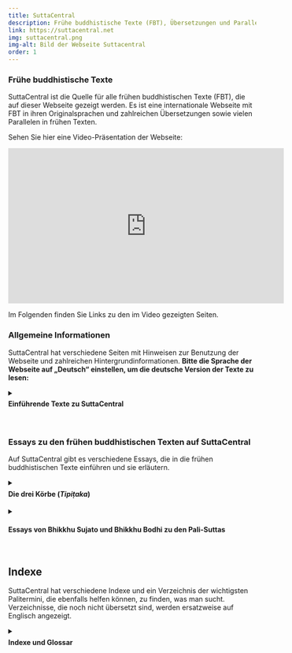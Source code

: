 ```yaml
---
title: SuttaCentral
description: Frühe buddhistische Texte (FBT), Übersetzungen und Parallelen
link: https://suttacentral.net
img: suttacentral.png
img-alt: Bild der Webseite Suttacentral
order: 1
---
```

### Frühe buddhistische Texte
SuttaCentral ist die Quelle für alle frühen buddhistischen Texte (FBT), die auf dieser Webseite gezeigt werden. Es ist eine internationale Webseite mit FBT in ihren Originalsprachen und zahlreichen Übersetzungen sowie vielen Parallelen in frühen Texten.

Sehen Sie hier eine Video-Präsentation der Webseite:

<iframe width="560" height="315" src="https://www.youtube-nocookie.com/embed/Hh0fwCp4tsQ" title="YouTube video player" frameborder="0" allow="accelerometer; autoplay; clipboard-write; encrypted-media; gyroscope; picture-in-picture" allowfullscreen></iframe>

Im Folgenden finden Sie Links zu den im Video gezeigten Seiten.

### Allgemeine Informationen
SuttaCentral hat verschiedene Seiten mit Hinweisen zur Benutzung der Webseite und zahlreichen Hintergrundinformationen. **Bitte die Sprache der Webseite auf „Deutsch“ einstellen, um die deutsche Version der Texte zu lesen:**

<details>
<summary><h4 style="margin-top: 0.4em;">Einführende Texte zu SuttaCentral</h4></summary>

* [Über SuttaCentral](https://suttacentral.net/about): Idee und Entstehung der Webseite SuttaCentral.
* [Einführung zu SuttaCentral](https://suttacentral.net/introduction): Über die Inhalte von SuttaCentral.
* [Methodik und Quellen](https://suttacentral.net/methodology): Die Entdeckung von Parallelen zwischen frühen buddhistischen Texten aus verschiedenen Überlieferungen als Keim, aus dem SuttaCentral sich entwickelt hat; Textquellen und Bibliografie.
* [Nummerierung der Suttas](https://suttacentral.net/numbering): Richtlinien für die Kennziffern früher buddhistischer Texte.
* [Abkürzungen](https://suttacentral.net/abbreviations): Unverwechselbare Kürzel für alle Texteinheiten.
* [Sprachen auf SuttaCentral](https://suttacentral.net/languages): Alte Sprachen (Quellsprachen) und Sprachen, in die übersetzt wurde.
* [Lizenzen](https://suttacentral.net/licensing): Urheberrecht auf SuttaCentral.
* [Zum Herunterladen](https://suttacentral.net/downloads): EPUBs, PDFs und mehr.
* [Würdigung](https://suttacentral.net/acknowledgments): Menschen und Organisationen, die SuttaCentral möglich gemacht haben.
* [Spenden an SuttaCentral](https://suttacentral.net/donations): Wie Sie SuttaCentral unterstützen können.
</details><br>

### Essays zu den frühen buddhistischen Texten auf SuttaCentral
Auf SuttaCentral gibt es verschiedene Essays, die in die frühen buddhistischen Texte einführen und sie erläutern.

<details>
<summary><h4 style="margin-top: 0.4em;">Die drei Körbe (<em>Tipiṭaka</em>)</h4></summary>
Sie finden auf SuttaCentral allgemeine Einführungen zu den drei Abschnitten oder „Körben“ des Palikanon, in denen die Texte überliefert sind: 

* [Lehrreden](https://suttacentral.net/discourses-guide-sujato) von Bhikkhu Sujato
* [Ordensrecht](https://suttacentral.net/vinaya-guide-brahmali) von Bhikkhu Brahmali
* [Abhidhamma](https://suttacentral.net/abhidhamma-guide-sujato) von Bhikkhu Sujato
</details>

<details>
<summary><h4>Essays von Bhikkhu Sujato und Bhikkhu Bodhi zu den Pali-Suttas</h4></summary>
Bhante Sujato hat für SuttaCentral umfangreiche Leitfäden zu den Palisuttas verfasst, die zahlreiche Einzelheiten und Feinheiten ausführlich behandeln. Auch ein Essay von Bhikkhu Bodhi zum Aṅguttara-Nikāya ist auf SuttaCentral zu lesen. Essays, die noch nicht übersetzt sind, werden ersatzweise auf Englisch angezeigt.

* [Ein Leitfaden zu den Pali‐Suttas](https://suttacentral.net/general-guide-sujato) von Bhikkhu Sujato
* [Die Langen Lehrreden: der Dhamma als Literatur und Zusammenstellung ](https://suttacentral.net/dn-guide-sujato) von Bhikkhu Sujato
* [Die Mittleren Lehrreden: Gespräche über Gegenstände von tiefer Wahrheit ](https://suttacentral.net/mn-guide-sujato) von Bhikkhu Sujato
* [Die Verbundenen Lehrreden: Blaupause für die buddhistische Philosophie ](https://suttacentral.net/sn-guide-sujato) von Bhikkhu Sujato
* [Die nummerierten Lehrreden: nützliche Dinge für jeden Tag ](https://suttacentral.net/an-guide-sujato) von Bhikkhu Sujato
* [Ein thematischer Leitfaden zum Aṅguttara-Nikāya ](https://suttacentral.net/an-introduction-bodhi) von Bhikkhu Bodhi
</details><br>

## Indexe
SuttaCentral hat verschiedene Indexe und ein Verzeichnis der wichtigsten Palitermini, die ebenfalls helfen können, zu finden, was man sucht. Verzeichnisse, die noch nicht übersetzt sind, werden ersatzweise auf Englisch angezeigt.

<details>
<summary><h4 style="margin-top: 0.4em;">Indexe und Glossar</h4></summary>

* [Themenregister](https://suttacentral.net/subjects) 
* [Register der Gleichnisse ](https://suttacentral.net/similes) 
* [Namensregister](https://suttacentral.net/names) 
* [Grundlegende Pali-Terminologie ](https://suttacentral.net/terminology) 
</details>

